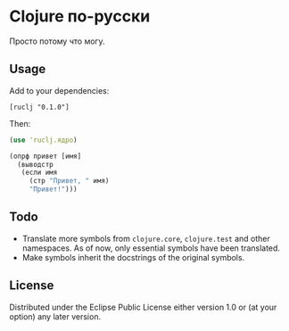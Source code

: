 # Clojure по-русски

Просто потому что могу.

## Usage

Add to your dependencies:

`[ruclj "0.1.0"]`

Then:

```clojure
(use 'ruclj.ядро)

(опрф привет [имя]
  (выводстр
   (если имя
     (стр "Привет, " имя)
     "Привет!")))
```

## Todo

- Translate more symbols from `clojure.core`, `clojure.test` and other namespaces. As of now, only essential symbols have been translated.
- Make symbols inherit the docstrings of the original symbols.

## License

Distributed under the Eclipse Public License either version 1.0 or (at
your option) any later version.
